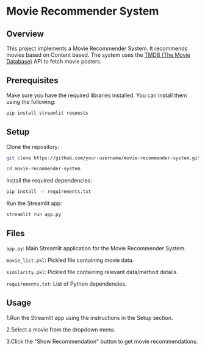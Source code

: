 # Movie Recommender System

## Overview

This project implements a Movie Recommender System. It recommends movies based on Content based. The system uses the [TMDB (The Movie Database)](https://www.themoviedb.org/) API to fetch movie posters.

## Prerequisites

Make sure you have the required libraries installed. You can install them using the following:

```bash
pip install streamlit requests
```

## Setup

Clone the repository:

```bash
git clone https://github.com/your-username/movie-recommender-system.git
```
```bash
cd movie-recommender-system
```

Install the required dependencies:

```bash
pip install -r requirements.txt
```

Run the Streamlit app:

```bash
streamlit run app.py
```

## Files

`app.py`: Main Streamlit application for the Movie Recommender System.

`movie_list.pkl`: Pickled file containing movie data.

`similarity.pkl`: Pickled file containing relevant data/method details.

`requirements.txt`: List of Python dependencies.

## Usage

1.Run the Streamlit app using the instructions in the Setup section.

2.Select a movie from the dropdown menu.

3.Click the "Show Recommendation" button to get movie recommendations.


















